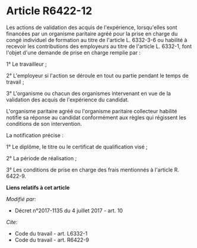 # Article R6422-12

Les actions de validation des acquis de l'expérience, lorsqu'elles sont financées par un organisme paritaire agréé pour la
prise en charge du congé individuel de formation au titre de l'article L. 6332-3-6 ou habilité à recevoir les contributions
des employeurs au titre de l'article L. 6332-1, font l'objet d'une demande de prise en charge remplie par : 

1° Le travailleur ; 

2° L'employeur si l'action se déroule en tout ou partie pendant le temps de travail ; 

3° L'organisme ou chacun des organismes intervenant en vue de la validation des acquis de l'expérience du candidat. 

L'organisme paritaire agréé ou l'organisme paritaire collecteur habilité notifie sa réponse au candidat conformément aux
règles qui régissent les conditions de son intervention. 

La notification précise : 

1° Le diplôme, le titre ou le certificat de qualification visé ; 

2° La période de réalisation ; 

3° Les conditions de prise en charge des frais mentionnés à l'article R. 6422-9.

**Liens relatifs à cet article**

_Modifié par_:

  - Décret n°2017-1135 du 4 juillet 2017 - art. 10

_Cite_:

  - Code du travail - art. L6332-1
  - Code du travail - art. R6422-9
